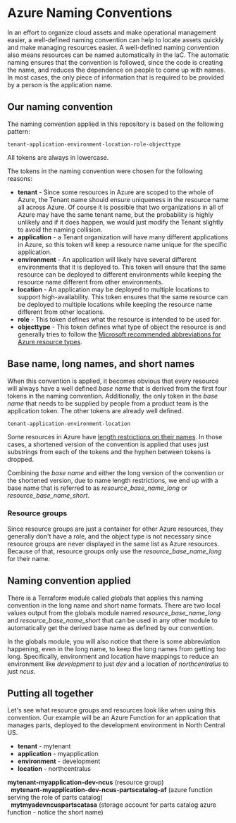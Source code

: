 # Azure Naming Conventions

In an effort to organize cloud assets and make operational management easier, a well-defined naming convention can help to locate assets quickly and make managing resources easier. A well-defined naming convention also means resources can be named automatically in the IaC. The automatic naming ensures that the convention is followed, since the code is creating the name, and reduces the dependence on people to come up with names. In most cases, the only piece of information that is required to be provided by a person is the application name.

## Our naming convention
The naming convention applied in this repository is based on the following pattern:

````
tenant-application-environment-location-role-objecttype
````
All tokens are always in lowercase.

The tokens in the naming convention were chosen for the following reasons:

- **tenant** - Since some resources in Azure are scoped to the whole of Azure, the Tenant name should ensure uniqueness in the resource name all across Azure. Of course it is possible that two organizations in all of Azure may have the same tenant name, but the probability is highly unlikely and if it does happen, we would just modify the Tenant slightly to avoid the naming collision.
- **application** - a Tenant organization will have many different applications in Azure, so this token will keep a resource name unique for the specific application.
- **environment** - An application will likely have several different environments that it is deployed to. This token will ensure that the same resource can be deployed to different environments while keeping the resource name different from other environments.
- **location** - An application may be deployed to multiple locations to support high-availability. This token ensures that the same resource can be deployed to multiple locations while keeping the resource name different from other locations.
- **role** - This token defines what the resource is intended to be used for.
- **objecttype** - This token defines what type of object the resource is and generally tries to follow the [Microsoft recommended abbreviations for Azure resource types](https://docs.microsoft.com/en-us/azure/cloud-adoption-framework/ready/azure-best-practices/resource-abbreviations).

## Base name, long names, and short names
When this convention is applied, it becomes obvious that every resource will always have a well defined _base name_ that is derived from the first four tokens in the naming convention. Additionally, the only token in the _base name_ that needs to be supplied by people from a product team is the application token. The other tokens are already well defined.

````
tenant-application-environment-location
````

Some resources in Azure have [length restrictions on their names](https://docs.microsoft.com/en-us/azure/azure-resource-manager/management/resource-name-rules). In those cases, a shortened version of the convention is applied that uses just substrings from each of the tokens and the hyphen between tokens is dropped.

Combining the _base name_ and either the long version of the convention or the shortened version, due to name length restrictions, we end up with a base name that is referred to  as _resource\_base\_name\_long_ or _resource\_base\_name\_short_.

### Resource groups
Since resource groups are just a container for other Azure resources, they generally don't have a role, and the object type is not necessary since resource groups are never displayed in the same list as Azure resources. Because of that, resource groups only use the _resource\_base\_name\_long_ for their name.

## Naming convention applied
There is a Terraform module called _globals_ that applies this naming convention in the long name and short name formats. There are two local values output from the globals module named _resource\_base\_name\_long_ and _resource\_base\_name\_short_ that can be used in any other module to automatically get the derived base name as defined by our convention.

In the globals module, you will also notice that there is some abbreviation happening, even in the long name, to keep the long names from getting too long. Specifically, environment and location have mappings to reduce an environment like _development_ to just _dev_ and a location of _northcentralus_ to just _ncus_.

## Putting all together

Let's see what resource groups and resources look like when using this convention. Our example will be an Azure Function for an application that manages parts, deployed to the development environment in North Central US.

- **tenant** - mytenant
- **application** - myapplication
- **environment** - development
- **location** - northcentralus

**mytenant-myapplication-dev-ncus** (resource group)  
&nbsp;&nbsp;**mytenant-myapplication-dev-ncus-partscatalog-af** (azure function serving the role of parts catalog)  
&nbsp;&nbsp;**mytmyadevncuspartscatasa** (storage account for parts catalog azure function - notice the short name)
